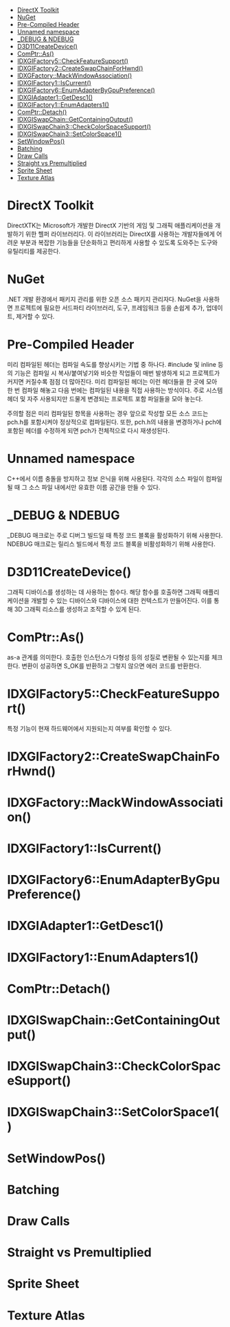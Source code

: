 - [DirectX Toolkit](#directx-toolkit)
- [NuGet](#nuget)
- [Pre-Compiled Header](#pre-compiled-header)
- [Unnamed namespace](#unnamed-namespace)
- [\_DEBUG \& NDEBUG](#_debug--ndebug)
- [D3D11CreateDevice()](#d3d11createdevice)
- [ComPtr::As()](#comptras)
- [IDXGIFactory5::CheckFeatureSupport()](#idxgifactory5checkfeaturesupport)
- [IDXGIFactory2::CreateSwapChainForHwnd()](#idxgifactory2createswapchainforhwnd)
- [IDXGFactory::MackWindowAssociation()](#idxgfactorymackwindowassociation)
- [IDXGIFactory1::IsCurrent()](#idxgifactory1iscurrent)
- [IDXGIFactory6::EnumAdapterByGpuPreference()](#idxgifactory6enumadapterbygpupreference)
- [IDXGIAdapter1::GetDesc1()](#idxgiadapter1getdesc1)
- [IDXGIFactory1::EnumAdapters1()](#idxgifactory1enumadapters1)
- [ComPtr::Detach()](#comptrdetach)
- [IDXGISwapChain::GetContainingOutput()](#idxgiswapchaingetcontainingoutput)
- [IDXGISwapChain3::CheckColorSpaceSupport()](#idxgiswapchain3checkcolorspacesupport)
- [IDXGISwapChain3::SetColorSpace1()](#idxgiswapchain3setcolorspace1)
- [SetWindowPos()](#setwindowpos)
- [Batching](#batching)
- [Draw Calls](#draw-calls)
- [Straight vs Premultiplied](#straight-vs-premultiplied)
- [Sprite Sheet](#sprite-sheet)
- [Texture Atlas](#texture-atlas)

# DirectX Toolkit
DirectXTK는 Microsoft가 개발한 DirectX 기반의 게임 및 그래픽 애플리케이션을 개발하기 위한 헬퍼 라이브러리다. 이 라이브러리는 DirectX를 사용하는 개발자들에게 어려운 부분과 복잡한 기능들을 단순화하고 편리하게 사용할 수 있도록 도와주는 도구와 유틸리티를 제공한다.

# NuGet
.NET 개발 환경에서 패키지 관리를 위한 오픈 소스 패키지 관리자다. NuGet을 사용하면 프로젝트에 필요한 서드파티 라이브러리, 도구, 프레임워크 등을 손쉽게 추가, 업데이트, 제거할 수 있다.

# Pre-Compiled Header
미리 컴파일된 헤더는 컴파일 속도를 향상시키는 기법 중 하나다. #include 및 inline 등의 기능은 컴파일 시 복사/붙여넣기와 비슷한 작업들이 매번 발생하게 되고 프로젝트가 커지면 커질수록 점점 더 많아진다. 미리 컴파일된 헤더는 이런 헤더들을 한 곳에 모아 한 번 컴파일 해놓고 다음 번에는 컴파일된 내용을 직접 사용하는 방식이다. 주로 시스템 헤더 및 자주 사용되지만 드물게 변경되는 프로젝트 포함 파일들을 모아 놓는다.

주의할 점은 미리 컴파일된 항목을 사용하는 경우 앞으로 작성할 모든 소스 코드는 pch.h를 포함시켜야 정상적으로 컴파일된다. 또한, pch.h의 내용을 변경하거나 pch에 포함된 헤더를 수정하게 되면 pch가 전체적으로 다시 재생성된다.

# Unnamed namespace
C++에서 이름 충돌을 방지하고 정보 은닉을 위해 사용된다. 각각의 소스 파일이 컴파일될 때 그 소스 파일 내에서만 유효한 이름 공간을 만들 수 있다.

# _DEBUG & NDEBUG
_DEBUG 매크로는 주로 디버그 빌드일 때 특정 코드 블록을 활성화하기 위해 사용한다. NDEBUG 매크로는 릴리스 빌드에서 특정 코드 블록을 비활성화하기 위해 사용한다.

# D3D11CreateDevice()
그래픽 디바이스를 생성하는 데 사용하는 함수다. 해당 함수를 호출하면 그래픽 애플리케이션을 개발할 수 있는 디바이스와 디바이스에 대한 컨텍스트가 만들어진다. 이를 통해 3D 그래픽 리소스를 생성하고 조작할 수 있게 된다.

# ComPtr::As()
as-a 관계를 의미한다. 호출한 인스턴스가 다형성 등의 성질로 변환될 수 있는지를 체크한다. 변환이 성공하면 S_OK를 반환하고 그렇지 않으면 에러 코드를 반환한다. 

# IDXGIFactory5::CheckFeatureSupport()
특정 기능이 현재 하드웨어에서 지원되는지 여부를 확인할 수 있다.

# IDXGIFactory2::CreateSwapChainForHwnd()
# IDXGFactory::MackWindowAssociation()
# IDXGIFactory1::IsCurrent()
# IDXGIFactory6::EnumAdapterByGpuPreference()
# IDXGIAdapter1::GetDesc1()
# IDXGIFactory1::EnumAdapters1()
# ComPtr::Detach()
# IDXGISwapChain::GetContainingOutput()
# IDXGISwapChain3::CheckColorSpaceSupport()
# IDXGISwapChain3::SetColorSpace1()
# SetWindowPos()
# Batching
# Draw Calls
# Straight vs Premultiplied
# Sprite Sheet
# Texture Atlas